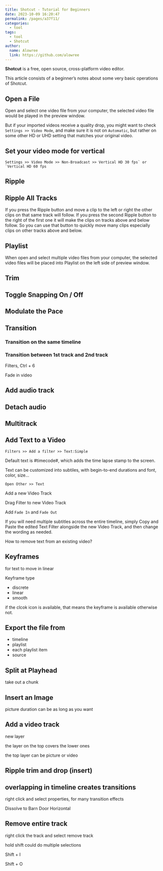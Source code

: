 ```yaml
---
title: Shotcut - Tutorial for Beginners
date: 2023-10-09 16:20:47
permalink: /pages/a37f11/
categories: 
  - tool
tags: 
  - tool
  - Shotcut
author: 
  name: Alowree
  link: https://github.com/alowree
---
```


**Shotcut** is a free, open source, cross-platform video editor.

This article consists of a beginner’s notes about some very basic operations of Shotcut.

## Open a File

Open and select one video file from your computer, the selected video file would be played in the preview window.

But if your imported videos receive a quality drop, you might want to check `Settings >> Video Mode`, and make sure it is not on `Automatic`, but rather on some other HD or UHD setting that matches your original video.

## Set your video mode for vertical

```
Settings >> Video Mode >> Non-Broadcast >> Vertical HD 30 fps` or `Vertical HD 60 fps
```

## Ripple

## Ripple All Tracks

If you press the Ripple button and move a clip to the left or right the other clips on that same track will follow. If you press the second Ripple button to the right of the first one it will make the clips on tracks above and below follow. So you can use that button to quickly move many clips especially clips on other tracks above and below.

## Playlist

When open and select multiple video files from your computer, the selected video files will be placed into Playlist on the left side of preview window.

## Trim

## Toggle Snapping On / Off

## Modulate the Pace

## Transition

### Transition on the same timeline

### Transition between 1st track and 2nd track

Filters, Ctrl + 6

Fade in video

## Add audio track

## Detach audio

## Multitrack

## Add Text to a Video

`Filters >> Add a filter >> Text:Simple`

Default text is #timecode#, which adds the time lapse stamp to the screen.

Text can be customized into subtiles, with begin-to-end durations and font, color, size...

`Open Other >> Text`

Add a new Video Track

Drag Filter to new Video Track

Add `Fade In` and `Fade Out`

If you will need multiple subtitles across the entire timeline, simply Copy and Paste the edited Text Filter alongside the new Video Track, and then change the wording as needed.

How to remove text from an existing video?

## Keyframes

for text to move in linear

Keyframe type

- discrete
- linear
- smooth

if the clcok icon is available, that means the keyframe is available otherwise not.

## Export the file from

- timeline
- playlist
- each playlist item
- source

## Split at Playhead

take out a chunk

## Insert an Image

picture duration can be as long as you want

## Add a video track

new layer

the layer on the top covers the lower ones

the top layer can be picture or video

## Ripple trim and drop (insert)

## overlapping in timeline creates transitions

right click and select properties, for many transition effects

Dissolve to Barn Door Horizontal

## Remove entire track

right click the track and select remove track

hold shift could do multiple selections

Shift + I

Shift + O
